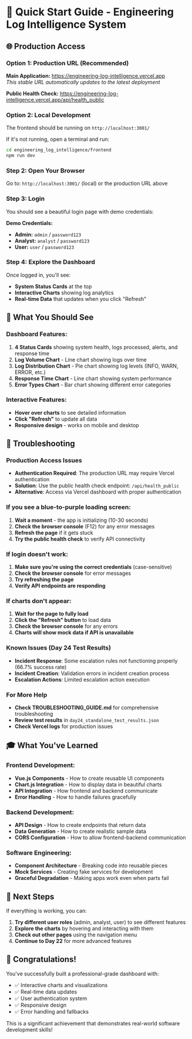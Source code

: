 # 🚀 Quick Start Guide - Engineering Log Intelligence System

## 🌐 Production Access

### Option 1: Production URL (Recommended)
**Main Application:** https://engineering-log-intelligence.vercel.app  
*This stable URL automatically updates to the latest deployment*

**Public Health Check:** https://engineering-log-intelligence.vercel.app/api/health_public

### Option 2: Local Development
The frontend should be running on `http://localhost:3001/`

If it's not running, open a terminal and run:
```bash
cd engineering_log_intelligence/frontend
npm run dev
```

### Step 2: Open Your Browser
Go to: `http://localhost:3001/` (local) or the production URL above

### Step 3: Login
You should see a beautiful login page with demo credentials:

**Demo Credentials:**
- **Admin:** `admin` / `password123`
- **Analyst:** `analyst` / `password123`  
- **User:** `user` / `password123`

### Step 4: Explore the Dashboard
Once logged in, you'll see:
- **System Status Cards** at the top
- **Interactive Charts** showing log analytics
- **Real-time Data** that updates when you click "Refresh"

## 🎯 What You Should See

### Dashboard Features:
1. **4 Status Cards** showing system health, logs processed, alerts, and response time
2. **Log Volume Chart** - Line chart showing logs over time
3. **Log Distribution Chart** - Pie chart showing log levels (INFO, WARN, ERROR, etc.)
4. **Response Time Chart** - Line chart showing system performance
5. **Error Types Chart** - Bar chart showing different error categories

### Interactive Features:
- **Hover over charts** to see detailed information
- **Click "Refresh"** to update all data
- **Responsive design** - works on mobile and desktop

## 🔧 Troubleshooting

### Production Access Issues
- **Authentication Required**: The production URL may require Vercel authentication
- **Solution**: Use the public health check endpoint: `/api/health_public`
- **Alternative**: Access via Vercel dashboard with proper authentication

### If you see a blue-to-purple loading screen:
1. **Wait a moment** - the app is initializing (10-30 seconds)
2. **Check the browser console** (F12) for any error messages
3. **Refresh the page** if it gets stuck
4. **Try the public health check** to verify API connectivity

### If login doesn't work:
1. **Make sure you're using the correct credentials** (case-sensitive)
2. **Check the browser console** for error messages
3. **Try refreshing the page**
4. **Verify API endpoints are responding**

### If charts don't appear:
1. **Wait for the page to fully load**
2. **Click the "Refresh" button** to load data
3. **Check the browser console** for any errors
4. **Charts will show mock data if API is unavailable**

### Known Issues (Day 24 Test Results)
- **Incident Response**: Some escalation rules not functioning properly (66.7% success rate)
- **Incident Creation**: Validation errors in incident creation process
- **Escalation Actions**: Limited escalation action execution

### For More Help
- **Check TROUBLESHOOTING_GUIDE.md** for comprehensive troubleshooting
- **Review test results** in `day24_standalone_test_results.json`
- **Check Vercel logs** for production issues

## 🎓 What You've Learned

### Frontend Development:
- **Vue.js Components** - How to create reusable UI components
- **Chart.js Integration** - How to display data in beautiful charts
- **API Integration** - How frontend and backend communicate
- **Error Handling** - How to handle failures gracefully

### Backend Development:
- **API Design** - How to create endpoints that return data
- **Data Generation** - How to create realistic sample data
- **CORS Configuration** - How to allow frontend-backend communication

### Software Engineering:
- **Component Architecture** - Breaking code into reusable pieces
- **Mock Services** - Creating fake services for development
- **Graceful Degradation** - Making apps work even when parts fail

## 🚀 Next Steps

If everything is working, you can:
1. **Try different user roles** (admin, analyst, user) to see different features
2. **Explore the charts** by hovering and interacting with them
3. **Check out other pages** using the navigation menu
4. **Continue to Day 22** for more advanced features

## 🎉 Congratulations!

You've successfully built a professional-grade dashboard with:
- ✅ Interactive charts and visualizations
- ✅ Real-time data updates
- ✅ User authentication system
- ✅ Responsive design
- ✅ Error handling and fallbacks

This is a significant achievement that demonstrates real-world software development skills!
